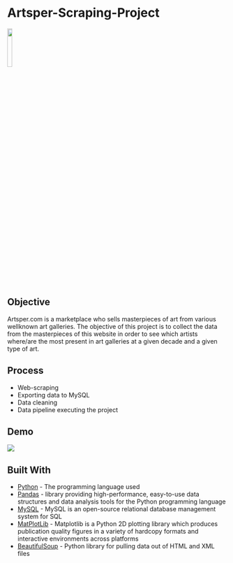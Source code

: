 # Artsper-Scraping-Project

<img src="https://resize-elle.ladmedia.fr/r/625,,forcex/crop/625,804,center-middle,forcex,ffffff/img/var/plain_site/storage/images/deco/news-tendances2/sites-blogs/l-art-se-democratise-avec-artsper-com-3179926/69319333-1-fre-FR/L-art-se-democratise-avec-Artsper.com.jpg" width="15%" height="15%">


## Objective 
Artsper.com is a marketplace who sells masterpieces of art from various wellknown art galleries.
The objective of this project is to collect the data from the masterpieces of this website in order to see which artists where/are the most present in art galleries at a given decade and a given type of art.

## Process 
- Web-scraping
- Exporting data to MySQL
- Data cleaning
- Data pipeline executing the project 

## Demo 
![](/Media/Pipeline-demo-Artsper.gif)

## Built With
* [Python](https://docs.python.org/3/) - The programming language used
* [Pandas](https://pandas.pydata.org/pandas-docs/stable/index.html) - library providing high-performance, easy-to-use data structures and data analysis tools for the Python programming language
* [MySQL](https://www.mysql.com/) -  MySQL is an open-source relational database management system for SQL
* [MatPlotLib](https://matplotlib.org/contents.html) - Matplotlib is a Python 2D plotting library which produces publication quality figures in a variety of hardcopy formats and interactive environments across platforms
* [BeautifulSoup](https://www.crummy.com/software/BeautifulSoup/bs4/doc/) - Python library for pulling data out of HTML and XML files
